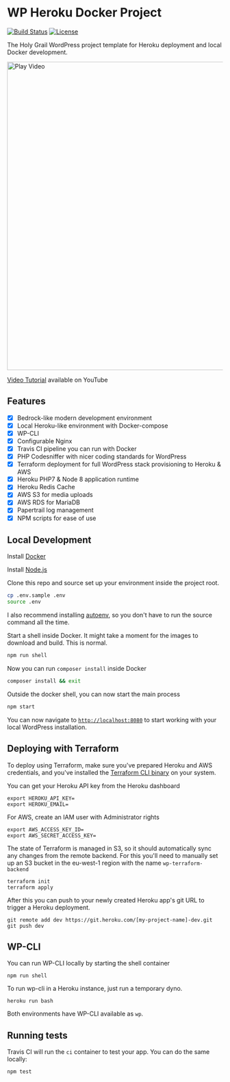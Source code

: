 # WP Heroku Docker Project
[![Build Status](https://travis-ci.org/anttiviljami/wordpress-heroku-docker-project.svg?branch=master)](https://travis-ci.org/anttiviljami/wordpress-heroku-docker-project) [![License](http://img.shields.io/:license-gpl3-blue.svg)](http://www.gnu.org/licenses/gpl-3.0.html)

The Holy Grail WordPress project template for Heroku deployment and local Docker development.

<a href="https://youtu.be/ClXEgS-Z-pI" target="_blank"><img alt="Play Video" width=720 src="https://cloud.githubusercontent.com/assets/6105650/26076788/9cc057b6-39c2-11e7-8339-082ab9654751.png"></a>

[Video Tutorial](https://youtu.be/ClXEgS-Z-pI) available on YouTube

## Features

- [x] Bedrock-like modern development environment
- [x] Local Heroku-like environment with Docker-compose
- [x] WP-CLI
- [x] Configurable Nginx
- [x] Travis CI pipeline you can run with Docker
- [x] PHP Codesniffer with nicer coding standards for WordPress
- [x] Terraform deployment for full WordPress stack provisioning to Heroku & AWS
- [x] Heroku PHP7 & Node 8 application runtime
- [x] Heroku Redis Cache
- [x] AWS S3 for media uploads
- [x] AWS RDS for MariaDB
- [x] Papertrail log management
- [x] NPM scripts for ease of use

## Local Development

Install [Docker](https://www.docker.com/)

Install [Node.js](https://nodejs.org/en/download/)

Clone this repo and source set up your environment inside the project root.

```bash
cp .env.sample .env
source .env
```

I also recommend installing [autoenv](https://github.com/kennethreitz/autoenv),
so you don't have to run the source command all the time.

Start a shell inside Docker. It might take a moment for the images to download
and build. This is normal.

```bash
npm run shell
```

Now you can run `composer install` inside Docker

```bash
composer install && exit
```

Outside the docker shell, you can now start the main process

```bash
npm start
```

You can now navigate to [`http://localhost:8080`](http://localhost:8080) to
start working with your local WordPress installation.

## Deploying with Terraform

To deploy using Terraform, make sure you've prepared Heroku and AWS credentials,
and you've installed the [Terraform CLI binary](https://www.terraform.io/downloads.html)
on your system.

You can get your Heroku API key from the Heroku dashboard
```
export HEROKU_API_KEY=
export HEROKU_EMAIL=
```

For AWS, create an IAM user with Administrator rights
```
export AWS_ACCESS_KEY_ID=
export AWS_SECRET_ACCESS_KEY=
```

The state of Terraform is managed in S3, so it should automatically sync any
changes from the remote backend. For this you'll need to manually set up an S3
bucket in the eu-west-1 region with the name `wp-terraform-backend`

```
terraform init
terraform apply
```

After this you can push to your newly created Heroku app's git URL to trigger
a Heroku deployment.

```
git remote add dev https://git.heroku.com/[my-project-name]-dev.git
git push dev
```

## WP-CLI

You can run WP-CLI locally by starting the shell container

```
npm run shell
```

To run wp-cli in a Heroku instance, just run a temporary dyno.

```
heroku run bash
```

Both environments have WP-CLI available as `wp`.

## Running tests

Travis CI will run the `ci` container to test your app. You can do the same
locally:

```
npm test
```
